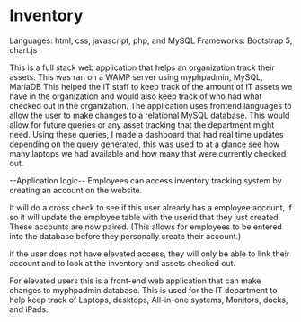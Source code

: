 # Inventory
Languages: html, css, javascript, php, and MySQL
Frameworks: Bootstrap 5, chart.js


This is a full stack web application that helps an organization track their assets. This was ran on a WAMP server using myphpadmin, MySQL, MariaDB
This helped the IT staff to keep track of the amount of IT assets we have in the organization and would also keep track of who had what checked out in the organization.
The application uses frontend languages to allow the user to make changes to a relational MySQL database. This would allow for future queries or any asset tracking that the department might need. Using these queries, I made a dashboard that had real time updates depending on the query generated, this was used to at a glance see how many laptops we had available and how many that were currently checked out.

--Application logic-- 
Employees can access inventory tracking system by creating an account on the website.

It will do a cross check to see if this user already has a employee account, if so it will update the employee table with the userid that they just created. These accounts are now paired. (This allows for employees to be entered into the database before they personally create their account.) 

if the user does not have elevated access, they will only be able to link their account and to look at the inventory and assets checked out. 

For elevated users this is a front-end web application that can make changes to myphpadmin database. This is used for the IT department to help keep track of Laptops, desktops, All-in-one systems, Monitors, docks, and iPads.
